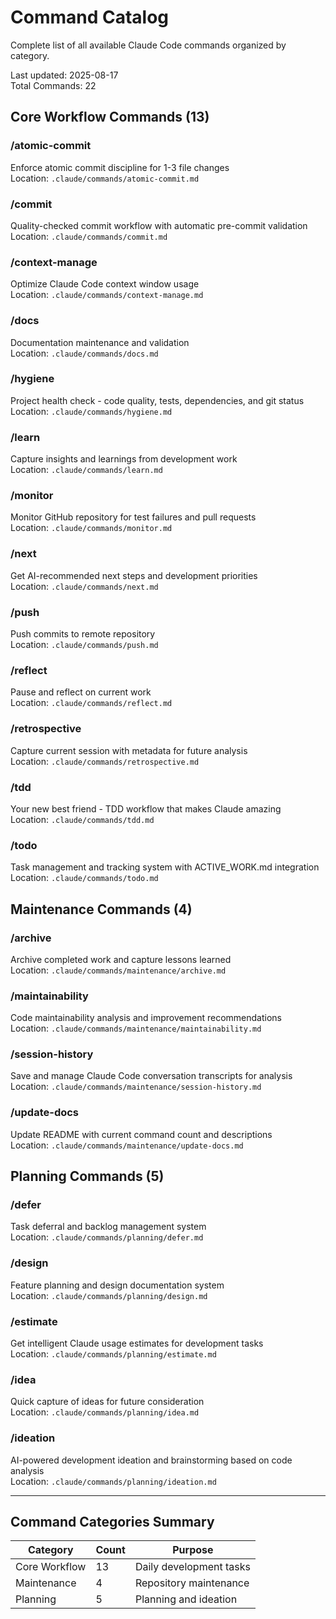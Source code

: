 # Command Catalog

Complete list of all available Claude Code commands organized by category.

Last updated: 2025-08-17  
Total Commands: 22

## Core Workflow Commands (13)

### /atomic-commit
Enforce atomic commit discipline for 1-3 file changes  
Location: `.claude/commands/atomic-commit.md`

### /commit
Quality-checked commit workflow with automatic pre-commit validation  
Location: `.claude/commands/commit.md`

### /context-manage
Optimize Claude Code context window usage  
Location: `.claude/commands/context-manage.md`

### /docs
Documentation maintenance and validation  
Location: `.claude/commands/docs.md`

### /hygiene
Project health check - code quality, tests, dependencies, and git status  
Location: `.claude/commands/hygiene.md`

### /learn
Capture insights and learnings from development work  
Location: `.claude/commands/learn.md`

### /monitor
Monitor GitHub repository for test failures and pull requests  
Location: `.claude/commands/monitor.md`

### /next
Get AI-recommended next steps and development priorities  
Location: `.claude/commands/next.md`

### /push
Push commits to remote repository  
Location: `.claude/commands/push.md`

### /reflect
Pause and reflect on current work  
Location: `.claude/commands/reflect.md`

### /retrospective
Capture current session with metadata for future analysis  
Location: `.claude/commands/retrospective.md`

### /tdd
Your new best friend - TDD workflow that makes Claude amazing  
Location: `.claude/commands/tdd.md`

### /todo
Task management and tracking system with ACTIVE_WORK.md integration  
Location: `.claude/commands/todo.md`

## Maintenance Commands (4)

### /archive
Archive completed work and capture lessons learned  
Location: `.claude/commands/maintenance/archive.md`

### /maintainability
Code maintainability analysis and improvement recommendations  
Location: `.claude/commands/maintenance/maintainability.md`

### /session-history
Save and manage Claude Code conversation transcripts for analysis  
Location: `.claude/commands/maintenance/session-history.md`

### /update-docs
Update README with current command count and descriptions  
Location: `.claude/commands/maintenance/update-docs.md`

## Planning Commands (5)

### /defer
Task deferral and backlog management system  
Location: `.claude/commands/planning/defer.md`

### /design
Feature planning and design documentation system  
Location: `.claude/commands/planning/design.md`

### /estimate
Get intelligent Claude usage estimates for development tasks  
Location: `.claude/commands/planning/estimate.md`

### /idea
Quick capture of ideas for future consideration  
Location: `.claude/commands/planning/idea.md`

### /ideation
AI-powered development ideation and brainstorming based on code analysis  
Location: `.claude/commands/planning/ideation.md`

---

## Command Categories Summary

| Category | Count | Purpose |
|----------|-------|---------|
| Core Workflow | 13 | Daily development tasks |
| Maintenance | 4 | Repository maintenance |
| Planning | 5 | Planning and ideation |
